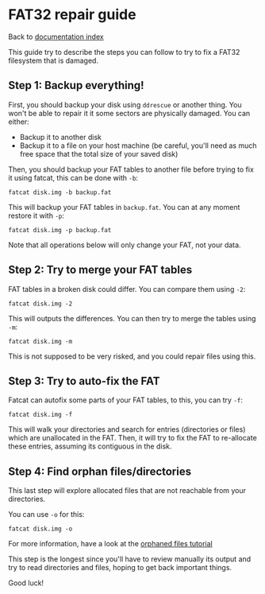 # FAT32 repair guide

Back to [documentation index](index.md)

This guide try to describe the steps you can follow to try to fix a FAT32
filesystem that is damaged.

## Step 1: Backup everything!

First, you should backup your disk using `ddrescue` or another thing. You
won't be able to repair it it some sectors are physically damaged. You can either:

* Backup it to another disk
* Backup it to a file on your host machine (be careful, you'll need as much free
  space that the total size of your saved disk)

Then, you should backup your FAT tables to another file before trying to fix it
using fatcat, this can be done with `-b`:

```
fatcat disk.img -b backup.fat
```

This will backup your FAT tables in `backup.fat`. You can at any moment restore it with `-p`:

```
fatcat disk.img -p backup.fat
```

Note that all operations below will only change your FAT, not your data.

## Step 2: Try to merge your FAT tables

FAT tables in a broken disk could differ. You can compare them using `-2`:

```
fatcat disk.img -2
```

This will outputs the differences. You can then try to merge the tables using `-m`:

```
fatcat disk.img -m
```

This is not supposed to be very risked, and you could repair files using this.

## Step 3: Try to auto-fix the FAT

Fatcat can autofix some parts of your FAT tables, to this, you can try `-f`:

```
fatcat disk.img -f
```

This will walk your directories and search for entries (directories or files)
which are unallocated in the FAT. Then, it will try to fix the FAT to re-allocate
these entries, assuming its contiguous in the disk.

## Step 4: Find orphan files/directories

This last step will explore allocated files that are not reachable from your
directories.

You can use `-o` for this:

```
fatcat disk.img -o
```

For more information, have a look at the [orphaned files tutorial](orphan.md)

This step is the longest since you'll have to review manually its output and
try to read directories and files, hoping to get back important things.

Good luck!
